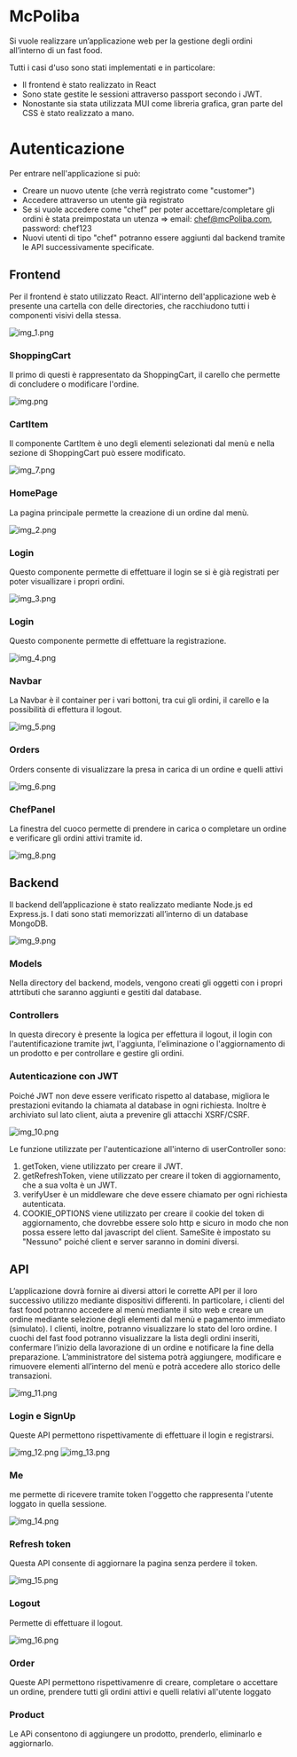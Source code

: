 # McPoliba

Si vuole realizzare un’applicazione web per la gestione degli ordini all’interno di un fast food.

Tutti i casi d'uso sono stati implementati e in particolare:
- Il frontend è stato realizzato in React
- Sono state gestite le sessioni attraverso passport secondo i JWT. 
- Nonostante sia stata utilizzata MUI come libreria grafica, gran parte del CSS è stato realizzato a mano.

# Autenticazione

Per entrare nell'applicazione si può:
- Creare un nuovo utente (che verrà registrato come "customer")
- Accedere attraverso un utente già registrato
- Se si vuole accedere come "chef" per poter accettare/completare gli ordini è stata preimpostata un utenza => email: chef@mcPoliba.com, password: chef123
- Nuovi utenti di tipo "chef" potranno essere aggiunti dal backend tramite le API successivamente specificate.

## Frontend

Per il frontend è stato utilizzato React.
All'interno dell'applicazione web è presente una cartella con delle directories, che 
racchiudono tutti i componenti visivi della stessa.

![img_1.png](docs/img_1.png)

### ShoppingCart

Il primo di questi è rappresentato da ShoppingCart, il carello che permette di 
concludere o modificare l'ordine.

![img.png](docs/img.png)

### CartItem

Il componente CartItem è uno degli elementi selezionati dal menù e nella sezione di ShoppingCart 
può essere modificato.

![img_7.png](docs/img_7.png)

### HomePage 

La pagina principale permette la creazione di un ordine dal menù.

![img_2.png](docs/img_2.png)

### Login 

Questo componente permette di effettuare il login se si è 
già registrati per poter visuallizare i propri ordini.

![img_3.png](docs/img_3.png)

### Login

Questo componente permette di effettuare la registrazione.

![img_4.png](docs/img_4.png)

### Navbar

La Navbar è il container per i vari bottoni, tra cui gli ordini, 
il carello e la possibilità di effettura il logout.

![img_5.png](docs/img_5.png)

### Orders 

Orders consente di visualizzare la presa in carica di un ordine e quelli attivi

![img_6.png](docs/img_6.png)

### ChefPanel

La finestra del cuoco permette di prendere in carica o completare un 
ordine e verificare gli ordini attivi tramite id.

![img_8.png](docs/img_8.png)

## Backend

Il backend dell’applicazione è stato realizzato mediante Node.js ed Express.js.
I dati sono stati memorizzati all’interno di un database MongoDB.

![img_9.png](docs/img_9.png)

### Models

Nella directory del backend, models, vengono creati gli oggetti con i propri 
attrtibuti che saranno aggiunti e gestiti dal database.

### Controllers

In questa direcory è presente la logica per effettura  il logout, il login con 
l'autentificazione tramite jwt, l'aggiunta, l'eliminazione o l'aggiornamento 
di un prodotto e per controllare e gestire gli ordini.

### Autenticazione con JWT

Poiché JWT non deve essere verificato rispetto al database, migliora le prestazioni evitando la chiamata al database
in ogni richiesta.
Inoltre è archiviato sul lato client, aiuta a prevenire gli attacchi XSRF/CSRF.

![img_10.png](docs/img_10.png)

Le funzione utilizzate per l'autenticazione all'interno di userController sono:
1. getToken, viene utilizzato per creare il JWT.
2. getRefreshToken, viene utilizzato per creare il token di aggiornamento, che a sua volta è un JWT.
3. verifyUser è un middleware che deve essere chiamato per ogni richiesta autenticata.
4. COOKIE_OPTIONS viene utilizzato per creare il cookie del token di aggiornamento, che dovrebbe essere solo http e sicuro in modo che non possa essere letto dal javascript del client. SameSite è impostato su "Nessuno" poiché client e server saranno in domini diversi.

## API

L’applicazione dovrà fornire ai diversi attori le corrette API per il loro successivo utilizzo mediante dispositivi 
differenti. In particolare, i clienti del fast food potranno accedere al menù mediante il sito web e creare un ordine
mediante selezione degli elementi dal menù e pagamento immediato (simulato). I clienti, inoltre, potranno visualizzare lo 
stato del loro ordine. I cuochi del fast food potranno visualizzare la lista degli ordini inseriti, confermare l’inizio 
della lavorazione di un ordine e notificare la fine della preparazione. L’amministratore del sistema potrà aggiungere, 
modificare e rimuovere elementi all’interno del menù e potrà accedere allo storico delle transazioni.

![img_11.png](docs/img_11.png)

### Login e SignUp

Queste API permettono rispettivamente di effettuare il login e registrarsi.

![img_12.png](docs/img_12.png)
![img_13.png](docs/img_13.png)

### Me

me permette di ricevere tramite token l'oggetto che rappresenta l'utente loggato in quella sessione.

![img_14.png](docs/img_14.png)

### Refresh token 

Questa API consente di aggiornare la pagina senza perdere il token.

![img_15.png](docs/img_15.png)

 
### Logout 

Permette di effettuare il logout.

![img_16.png](docs/img_16.png) 

### Order

Queste API permettono rispettivamenre di creare, completare o accettare un ordine, prendere tutti gli ordini
attivi e quelli relativi all'utente loggato

### Product 

Le APi consentono di aggiungere un prodotto, prenderlo, eliminarlo e aggiornarlo.



